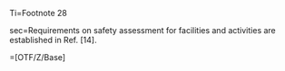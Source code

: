 Ti=Footnote 28

sec=Requirements on safety assessment for facilities and activities are established in Ref. [14].

=[OTF/Z/Base]
